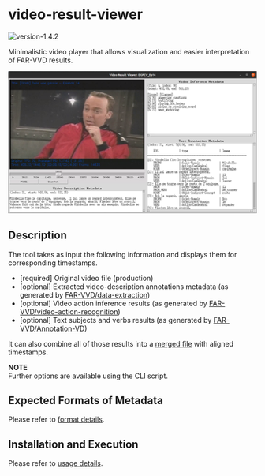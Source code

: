 # video-result-viewer

<img alt="version-1.4.2" src="https://img.shields.io/badge/version-1.4.2-blue"/>

Minimalistic video player that allows visualization and easier interpretation of FAR-VVD results. 

![demo](./doc/demo-preview.png)

## Description

The tool takes as input the following information and displays them for corresponding timestamps.

- [required] Original video file (production)
- [optional] Extracted video-description annotations metadata (as generated by [FAR-VVD/data-extraction][metadata_extract]) 
- [optional] Video action inference results (as generated by [FAR-VVD/video-action-recognition][video_infer]) 
- [optional] Text subjects and verbs results (as generated by [FAR-VVD/Annotation-VD][text_results])

[metadata_extract]: https://www.crim.ca/stash/projects/FAR/repos/data-extraction/ 
[text_results]: https://www.crim.ca/stash/projects/FAR/repos/annotation-vd/
[video_infer]: https://www.crim.ca/stash/projects/FAR/repos/video-action-recognition/

It can also combine all of those results into a [merged file](doc/usage.md#metadata-merging) with aligned timestamps.

**NOTE** <br>
Further options are available using the CLI script.


## Expected Formats of Metadata

Please refer to [format details](./doc/metadata_format.md).


## Installation and Execution

Please refer to [usage details](./doc/usage.md).
